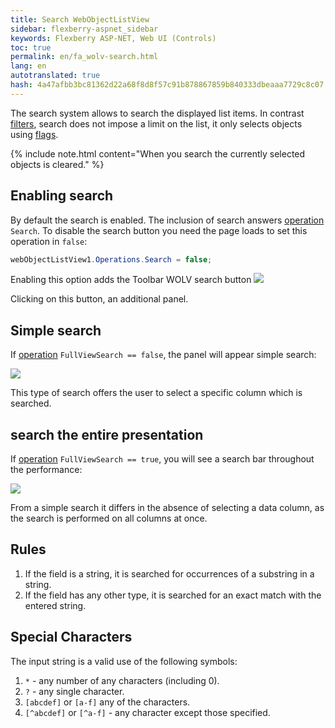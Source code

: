 ```yaml
--- 
title: Search WebObjectListView 
sidebar: flexberry-aspnet_sidebar 
keywords: Flexberry ASP-NET, Web UI (Controls) 
toc: true 
permalink: en/fa_wolv-search.html 
lang: en 
autotranslated: true 
hash: 4a47afbb3bc81362d22a68f8d8f57c91b878867859b840333dbeaaa7729c8c07 
--- 
```


The search system allows to search the displayed list items. In contrast [filters](fa_wolv-filters.html), search does not impose a limit on the list, it only selects objects using [flags](fa_wolv-check-boxes.html). 

{% include note.html content="When you search the currently selected objects is cleared." %} 

## Enabling search 

By default the search is enabled. The inclusion of search answers [operation](fa_wolv-operations.html) `Search`. To disable the search button you need the page loads to set this operation in `false`: 

```csharp
webObjectListView1.Operations.Search = false;
``` 

Enabling this option adds the Toolbar WOLV search button ![](/images/pages/products/flexberry-aspnet/controls/wolv/wolv-search-btn.png) 

Clicking on this button, an additional panel. 

## Simple search 

If [operation](fa_wolv-operations.html) `FullViewSearch == false`, the panel will appear simple search: 

![](/images/pages/products/flexberry-aspnet/controls/wolv/simple-search.png) 

This type of search offers the user to select a specific column which is searched. 

## search the entire presentation 

If [operation](fa_wolv-operations.html) `FullViewSearch == true`, you will see a search bar throughout the performance: 

![](/images/pages/products/flexberry-aspnet/controls/wolv/wolv-search-full.png) 

From a simple search it differs in the absence of selecting a data column, as the search is performed on all columns at once. 

## Rules 

1. If the field is a string, it is searched for occurrences of a substring in a string. 
2. If the field has any other type, it is searched for an exact match with the entered string. 

## Special Characters 

The input string is a valid use of the following symbols: 

1. `*` - any number of any characters (including 0). 
2. `?` - any single character. 
3. `[abcdef]` or `[a-f]` any of the characters. 
4. `[^abcdef]` or `[^a-f]` - any character except those specified. 



